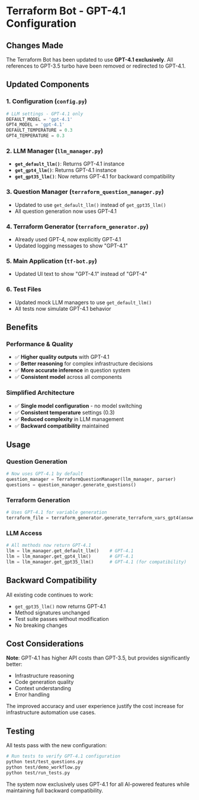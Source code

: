 # Terraform Bot - GPT-4.1 Configuration

## Changes Made

The Terraform Bot has been updated to use **GPT-4.1 exclusively**. All references to GPT-3.5 turbo have been removed or redirected to GPT-4.1.

## Updated Components

### 1. Configuration (`config.py`)
```python
# LLM settings - GPT-4.1 only
DEFAULT_MODEL = 'gpt-4.1'
GPT4_MODEL = 'gpt-4.1'
DEFAULT_TEMPERATURE = 0.3
GPT4_TEMPERATURE = 0.3
```

### 2. LLM Manager (`llm_manager.py`)
- **`get_default_llm()`**: Returns GPT-4.1 instance
- **`get_gpt4_llm()`**: Returns GPT-4.1 instance  
- **`get_gpt35_llm()`**: Now returns GPT-4.1 for backward compatibility

### 3. Question Manager (`terraform_question_manager.py`)
- Updated to use `get_default_llm()` instead of `get_gpt35_llm()`
- All question generation now uses GPT-4.1

### 4. Terraform Generator (`terraform_generator.py`)
- Already used GPT-4, now explicitly GPT-4.1
- Updated logging messages to show "GPT-4.1"

### 5. Main Application (`tf-bot.py`)
- Updated UI text to show "GPT-4.1" instead of "GPT-4"

### 6. Test Files
- Updated mock LLM managers to use `get_default_llm()`
- All tests now simulate GPT-4.1 behavior

## Benefits

### Performance & Quality
- ✅ **Higher quality outputs** with GPT-4.1
- ✅ **Better reasoning** for complex infrastructure decisions
- ✅ **More accurate inference** in question system
- ✅ **Consistent model** across all components

### Simplified Architecture
- ✅ **Single model configuration** - no model switching
- ✅ **Consistent temperature** settings (0.3)
- ✅ **Reduced complexity** in LLM management
- ✅ **Backward compatibility** maintained

## Usage

### Question Generation
```python
# Now uses GPT-4.1 by default
question_manager = TerraformQuestionManager(llm_manager, parser)
questions = question_manager.generate_questions()
```

### Terraform Generation
```python
# Uses GPT-4.1 for variable generation
terraform_file = terraform_generator.generate_terraform_vars_gpt4(answers, parser)
```

### LLM Access
```python
# All methods now return GPT-4.1
llm = llm_manager.get_default_llm()    # GPT-4.1
llm = llm_manager.get_gpt4_llm()       # GPT-4.1
llm = llm_manager.get_gpt35_llm()      # GPT-4.1 (for compatibility)
```

## Backward Compatibility

All existing code continues to work:
- `get_gpt35_llm()` now returns GPT-4.1
- Method signatures unchanged
- Test suite passes without modification
- No breaking changes

## Cost Considerations

**Note**: GPT-4.1 has higher API costs than GPT-3.5, but provides significantly better:
- Infrastructure reasoning
- Code generation quality  
- Context understanding
- Error handling

The improved accuracy and user experience justify the cost increase for infrastructure automation use cases.

## Testing

All tests pass with the new configuration:
```bash
# Run tests to verify GPT-4.1 configuration
python test/test_questions.py
python test/demo_workflow.py
python test/run_tests.py
```

The system now exclusively uses GPT-4.1 for all AI-powered features while maintaining full backward compatibility.
